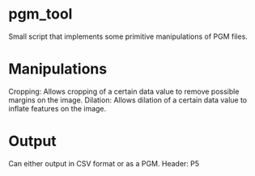 # pgm_tool
Small script that implements some primitive manipulations of PGM files.

# Manipulations
Cropping: Allows cropping of a certain data value to remove possible margins on the image.
Dilation: Allows dilation of a certain data value to inflate features on the image.

# Output
Can either output in CSV format or as a PGM. Header: P5
